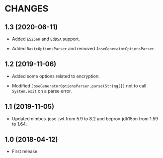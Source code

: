 CHANGES
=======

1.3 (2020-06-11)
----------------

- Added `ES256K` and `EdDSA` support.

- Added `BasicOptionsParser` and removed `JoseGeneratorOptionsParser`.

1.2 (2019-11-06)
----------------

- Added some options related to encryption.

- Modified `JoseGeneratorOptionsParser.parse(String[])` not to call `System.exit`
  on a parse error.

1.1 (2019-11-05)
----------------

- Updated nimbus-jose-jwt from 5.9 to 8.2 and bcprov-jdk15on from 1.59 to 1.64.

1.0 (2018-04-12)
----------------

- First release
